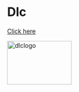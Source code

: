 # Dlc
<html>
<body>
 <a href="https://github.com/DlcPom/Dlc/blob/master/dlc1.png">Click here </a>
 
 <a href="http://elearning.datec.net.pg/moodle"><img src="http://elearning.datec.net.pg/" width="150" height="101" title="logo" alt="dlclogo"></a>
</body>
</html>
